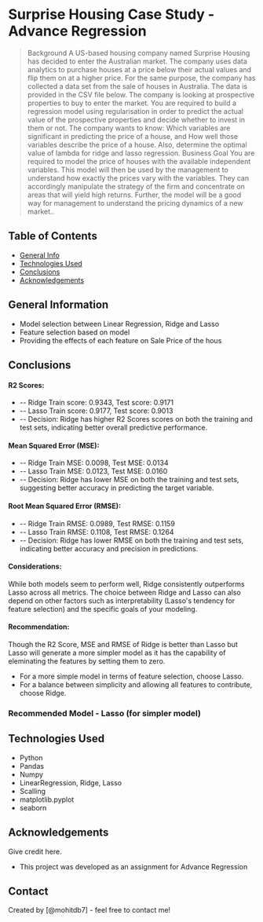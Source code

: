 # Surprise Housing Case Study - Advance Regression
> Background
A US-based housing company named Surprise Housing has decided to enter the Australian market. The company uses data analytics to purchase houses at a price below their actual values and flip them on at a higher price. For the same purpose, the company has collected a data set from the sale of houses in Australia. The data is provided in the CSV file below. The company is looking at prospective properties to buy to enter the market. You are required to build a regression model using regularisation in order to predict the actual value of the prospective properties and decide whether to invest in them or not.
The company wants to know:
Which variables are significant in predicting the price of a house, and How well those variables describe the price of a house. Also, determine the optimal value of lambda for ridge and lasso regression.
Business Goal
You are required to model the price of houses with the available independent variables. This model will then be used by the management to understand how exactly the prices vary with the variables. They can accordingly manipulate the strategy of the firm and concentrate on areas that will yield high returns. Further, the model will be a good way for management to understand the pricing dynamics of a new market..


## Table of Contents
* [General Info](#general-information)
* [Technologies Used](#technologies-used)
* [Conclusions](#conclusions)
* [Acknowledgements](#acknowledgements)

<!-- You can include any other section that is pertinent to your problem -->

## General Information
- Model selection between Linear Regression, Ridge and Lasso
- Feature selection based on model
- Providing the effects of each feature on Sale Price of the hous

<!-- You don't have to answer all the questions - just the ones relevant to your project. -->

## Conclusions
#### R2 Scores:
- -- Ridge Train score: 0.9343, Test score: 0.9171
- -- Lasso Train score: 0.9177, Test score: 0.9013
- -- Decision: Ridge has higher R2 Scores scores on both the training and test sets, indicating better overall predictive performance.
  
#### Mean Squared Error (MSE):
- -- Ridge Train MSE: 0.0098, Test MSE: 0.0134
- -- Lasso Train MSE: 0.0123, Test MSE: 0.0160
- -- Decision: Ridge has lower MSE on both the training and test sets, suggesting better accuracy in predicting the target variable.

#### Root Mean Squared Error (RMSE):
- -- Ridge Train RMSE: 0.0989, Test RMSE: 0.1159
- -- Lasso Train RMSE: 0.1108, Test RMSE: 0.1264
- -- Decision: Ridge has lower RMSE on both the training and test sets, indicating better accuracy and precision in predictions.

#### Considerations:
While both models seem to perform well, Ridge consistently outperforms Lasso across all metrics.
The choice between Ridge and Lasso can also depend on other factors such as interpretability (Lasso's tendency for feature selection) and the specific goals of your modeling.

#### Recommendation:
Though the R2 Score, MSE and RMSE of Ridge is better than Lasso but Lasso will generate a more simpler model as it has the capability of eleminating the features by setting them to zero.

- For a more simple model in terms of feature selection, choose Lasso.
- For a balance between simplicity and allowing all features to contribute, choose Ridge.

### Recommended Model - Lasso (for simpler model)

<!-- You don't have to answer all the questions - just the ones relevant to your project. -->


## Technologies Used
- Python
- Pandas
- Numpy
- LinearRegression, Ridge, Lasso
- Scalling
- matplotlib.pyplot
- seaborn

<!-- As the libraries versions keep on changing, it is recommended to mention the version of library used in this project -->

## Acknowledgements
Give credit here.
- This project was developed as an assignment for Advance Regression


## Contact
Created by [@mohitdb7] - feel free to contact me!


<!-- Optional -->
<!-- ## License -->
<!-- This project is open source and available under the [... License](). -->

<!-- You don't have to include all sections - just the one's relevant to your project -->